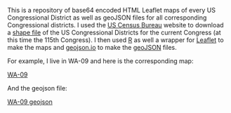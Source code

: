 This is a repository of base64 encoded HTML Leaflet maps of every US
Congressional District as well as geoJSON files for all corresponding Congressional districts. I used the [US Census
Bureau](https://www.census.gov/geo/maps-data/data/cbf/cbf_cds.html)
website to
download a [shape file](http://www2.census.gov/geo/tiger/GENZ2017/shp/cb_2017_us_cd115_500k.zip) of the US Congressional Districts for the current Congress (at this
time the 115th Congress). I then used [R](https://cran.r-project.org/) as well a wrapper for [Leaflet](https://leafletjs.com/) to make
the maps and [geojson.io](https://github.com/mapbox/geojson.io) to make the [geoJSON](http://geojson.org/) files.

For example, I live in WA-09 and here is the corresponding map:

[WA-09](http://stedy.github.io/US-congressional_district_maps/html_maps/WA-09.html)

And the geojson file:

[WA-09 geojson](http://stedy.github.io/US-congressional_district_maps/blob/master/geojson_files/WA-09.geojson)
